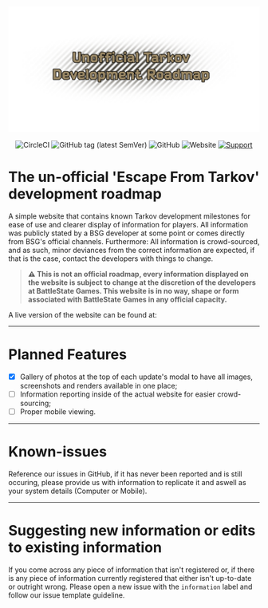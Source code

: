 <p align="center"><a href="https://tarkov-roadmap.dev" target="_blank"><img src="assets/img/doc-image.png" width="600"></a></p>

<p align="center">
<img alt="CircleCI" src="https://img.shields.io/circleci/build/github/Giorox/tarkov-dev-roadmap/master">
<img alt="GitHub tag (latest SemVer)" src="https://img.shields.io/github/v/tag/Giorox/tarkov-dev-roadmap?label=live%20version&sort=semver">
<img alt="GitHub" src="https://img.shields.io/github/license/Giorox/tarkov-dev-roadmap">
<img alt="Website" src="https://img.shields.io/website?url=https%3A%2F%2Ftarkov-roadmap.dev">
<a href="https://www.buymeacoffee.com/Giorox"><img alt="Support" src="https://img.shields.io/badge/support-Buy%20the%20developer%20a%20coffee!-blueviolet?logo=buy-me-a-coffee"></a>
</p>

# The un-official 'Escape From Tarkov' development roadmap
A simple website that contains known Tarkov development milestones for ease of use and clearer display of information for players. All information was publicly stated by a BSG developer at some point or comes directly from BSG's official channels.
Furthermore: All information is crowd-sourced, and as such, minor deviances from the correct information are expected, if that is the case, contact the developers with things to change.

> **:warning: This is not an official roadmap, every information displayed on the website is subject to change at the discretion of the developers at BattleState Games. This website is in no way, shape or form associated with BattleState Games in any official capacity.**

A live version of the website can be found at: 

---

# Planned Features

- [X] Gallery of photos at the top of each update's modal to have all images, screenshots and renders available in one place;
- [ ] Information reporting inside of the actual website for easier crowd-sourcing;
- [ ] Proper mobile viewing.

---

# Known-issues
Reference our issues in GitHub, if it has never been reported and is still occuring, please provide us with information to replicate it and aswell as your system details (Computer or Mobile).

---

# Suggesting new information or edits to existing information
If you come across any piece of information that isn't registered or, if there is any piece of information currently registered that either isn't up-to-date or outright wrong. Please open a new issue with the `information` label and follow our issue template guideline.
